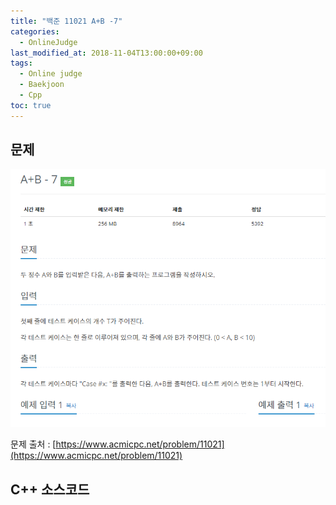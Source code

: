 ```yaml
---
title: "백준 11021 A+B -7"
categories: 
  - OnlineJudge
last_modified_at: 2018-11-04T13:00:00+09:00
tags: 
  - Online judge
  - Baekjoon
  - Cpp
toc: true
---
```


## 문제

![11021](https://github.com/lesslate/lesslate.github.io/blob/master/assets/img/OnlineJudge/11021.png?raw=true)

문제 출처 : [https://www.acmicpc.net/problem/11021](https://www.acmicpc.net/problem/11021)



## C++ 소스코드


<script src="https://gist.github.com/lesslate/8c3355d19669244193d1cce70f2004de.js"></script>
